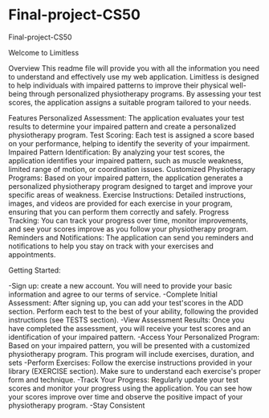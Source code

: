 # Final-project-CS50
Final-project-CS50

Welcome to Limitless

Overview This readme file will provide you with all the information you need to understand and effectively use my web application. Limitless is designed to help individuals with impaired patterns to improve their physical well-being through personalized physiotherapy programs. By assessing your test scores, the application assigns a suitable program tailored to your needs.

Features Personalized Assessment: The application evaluates your test results to determine your impaired pattern and create a personalized physiotherapy program. Test Scoring: Each test is assigned a score based on your performance, helping to identify the severity of your impairment. Impaired Pattern Identification: By analyzing your test scores, the application identifies your impaired pattern, such as muscle weakness, limited range of motion, or coordination issues. Customized Physiotherapy Programs: Based on your impaired pattern, the application generates a personalized physiotherapy program designed to target and improve your specific areas of weakness. Exercise Instructions: Detailed instructions, images, and videos are provided for each exercise in your program, ensuring that you can perform them correctly and safely. Progress Tracking: You can track your progress over time, monitor improvements, and see your scores improve as you follow your physiotherapy program. Reminders and Notifications: The application can send you reminders and notifications to help you stay on track with your exercises and appointments.

Getting Started:

-Sign up: create a new account. You will need to provide your basic information and agree to our terms of service. -Complete Initial Assessment: After signing up, you can add your test'scores in the ADD section. Perform each test to the best of your ability, following the provided instructions (see TESTS section). -View Assessment Results: Once you have completed the assessment, you will receive your test scores and an identification of your impaired pattern. -Access Your Personalized Program: Based on your impaired pattern, you will be presented with a customized physiotherapy program. This program will include exercises, duration, and sets -Perform Exercises: Follow the exercise instructions provided in your library (EXERCISE section). Make sure to understand each exercise's proper form and technique. -Track Your Progress: Regularly update your test scores and monitor your progress using the application. You can see how your scores improve over time and observe the positive impact of your physiotherapy program. -Stay Consistent
